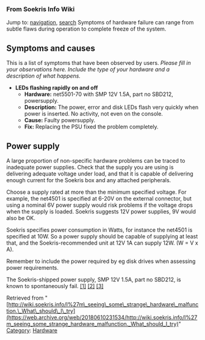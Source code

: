 
### From Soekris Info Wiki



Jump to: [navigation](I'm_seeing_some_strange_hardware_malfunction._What_should_I_try.html#column-one), [search](I'm_seeing_some_strange_hardware_malfunction._What_should_I_try.html#searchInput) 
Symptoms of hardware failure can range from subtle flaws during operation to complete freeze of the system.



##  Symptoms and causes


This is a list of symptoms that have been observed by users. *Please fill in your observations here. Include the type of your hardware and a description of what happens.*



* **LEDs flashing rapidly on and off**
	+ **Hardware:** net5501-70 with SMP 12V 1.5A, part no SBD212, powersupply.
	+ **Description:** The power, error and disk LEDs flash very quickly when power is inserted. No activity, not even on the console.
	+ **Cause:** Faulty powersupply.
	+ **Fix:** Replacing the PSU fixed the problem completely.


##  Power supply


A large proportion of non-specific hardware problems can be traced to inadequate power supplies.
Check that the supply you are using is delivering adequate voltage under load, and that it is capable of delivering enough current for the Soekris box and any attached peripherals.


Choose a supply rated at more than the minimum specified voltage. For example, the net4501 is specified at 6-20V on the external connector, but using a nominal 6V power supply would risk problems if the voltage drops when the supply is loaded. Soekris suggests 12V power supplies, 9V would also be OK.


Soekris specifies power consumption in Watts, for instance the net4501 is specified at 10W. So a power supply should be capable of supplying at least that, and the Soekris-recommended unit at 12V 1A can supply 12W. (W = V x A).


Remember to include the power required by eg disk drives when assessing power requirements.


The Soekris-shipped power supply, SMP 12V 1.5A, part no SBD212, is known to spontaneously fail. [[1]](https://web.archive.org/web/20180610231534/http://lists.soekris.com/pipermail/soekris-tech/2008-January/013771.html "http://lists.soekris.com/pipermail/soekris-tech/2008-January/013771.html") [[2]](https://web.archive.org/web/20180610231534/http://lists.soekris.com/pipermail/soekris-tech/2006-November/011296.html "http://lists.soekris.com/pipermail/soekris-tech/2006-November/011296.html") [[3]](https://web.archive.org/web/20180610231534/http://lists.soekris.com/pipermail/soekris-tech/2008-March/014059.html "http://lists.soekris.com/pipermail/soekris-tech/2008-March/014059.html")





Retrieved from "[http://wiki.soekris.info/I%27m\_seeing\_some\_strange\_hardware\_malfunction.\_What\_should\_I\_try](https://web.archive.org/web/20180610231534/http://wiki.soekris.info/I%27m_seeing_some_strange_hardware_malfunction._What_should_I_try)"
[Category](https://web.archive.org/web/20180610231534/http://wiki.soekris.info/Special:Categories "Special:Categories"): [Hardware](https://web.archive.org/web/20180610231534/http://wiki.soekris.info/Category_Hardware "Category_Hardware")

 

